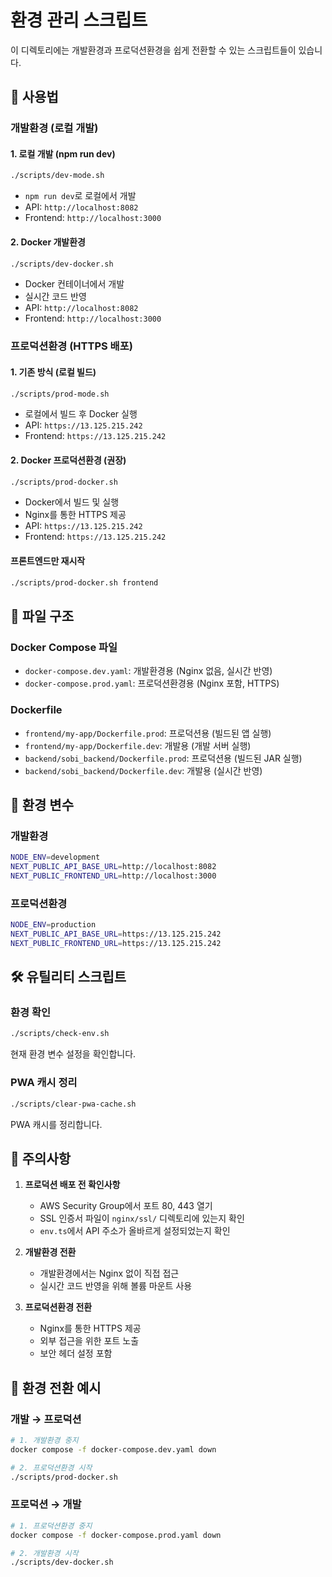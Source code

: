 # 환경 관리 스크립트

이 디렉토리에는 개발환경과 프로덕션환경을 쉽게 전환할 수 있는 스크립트들이 있습니다.

## 🚀 사용법

### 개발환경 (로컬 개발)

#### 1. 로컬 개발 (npm run dev)
```bash
./scripts/dev-mode.sh
```
- `npm run dev`로 로컬에서 개발
- API: `http://localhost:8082`
- Frontend: `http://localhost:3000`

#### 2. Docker 개발환경
```bash
./scripts/dev-docker.sh
```
- Docker 컨테이너에서 개발
- 실시간 코드 반영
- API: `http://localhost:8082`
- Frontend: `http://localhost:3000`

### 프로덕션환경 (HTTPS 배포)

#### 1. 기존 방식 (로컬 빌드)
```bash
./scripts/prod-mode.sh
```
- 로컬에서 빌드 후 Docker 실행
- API: `https://13.125.215.242`
- Frontend: `https://13.125.215.242`

#### 2. Docker 프로덕션환경 (권장)
```bash
./scripts/prod-docker.sh
```
- Docker에서 빌드 및 실행
- Nginx를 통한 HTTPS 제공
- API: `https://13.125.215.242`
- Frontend: `https://13.125.215.242`

#### 프론트엔드만 재시작
```bash
./scripts/prod-docker.sh frontend
```

## 📁 파일 구조

### Docker Compose 파일
- `docker-compose.dev.yaml`: 개발환경용 (Nginx 없음, 실시간 반영)
- `docker-compose.prod.yaml`: 프로덕션환경용 (Nginx 포함, HTTPS)

### Dockerfile
- `frontend/my-app/Dockerfile.prod`: 프로덕션용 (빌드된 앱 실행)
- `frontend/my-app/Dockerfile.dev`: 개발용 (개발 서버 실행)
- `backend/sobi_backend/Dockerfile.prod`: 프로덕션용 (빌드된 JAR 실행)
- `backend/sobi_backend/Dockerfile.dev`: 개발용 (실시간 반영)

## 🔧 환경 변수

### 개발환경
```bash
NODE_ENV=development
NEXT_PUBLIC_API_BASE_URL=http://localhost:8082
NEXT_PUBLIC_FRONTEND_URL=http://localhost:3000
```

### 프로덕션환경
```bash
NODE_ENV=production
NEXT_PUBLIC_API_BASE_URL=https://13.125.215.242
NEXT_PUBLIC_FRONTEND_URL=https://13.125.215.242
```

## 🛠️ 유틸리티 스크립트

### 환경 확인
```bash
./scripts/check-env.sh
```
현재 환경 변수 설정을 확인합니다.

### PWA 캐시 정리
```bash
./scripts/clear-pwa-cache.sh
```
PWA 캐시를 정리합니다.

## 📝 주의사항

1. **프로덕션 배포 전 확인사항**
   - AWS Security Group에서 포트 80, 443 열기
   - SSL 인증서 파일이 `nginx/ssl/` 디렉토리에 있는지 확인
   - `env.ts`에서 API 주소가 올바르게 설정되었는지 확인

2. **개발환경 전환**
   - 개발환경에서는 Nginx 없이 직접 접근
   - 실시간 코드 반영을 위해 볼륨 마운트 사용

3. **프로덕션환경 전환**
   - Nginx를 통한 HTTPS 제공
   - 외부 접근을 위한 포트 노출
   - 보안 헤더 설정 포함

## 🔄 환경 전환 예시

### 개발 → 프로덕션
```bash
# 1. 개발환경 중지
docker compose -f docker-compose.dev.yaml down

# 2. 프로덕션환경 시작
./scripts/prod-docker.sh
```

### 프로덕션 → 개발
```bash
# 1. 프로덕션환경 중지
docker compose -f docker-compose.prod.yaml down

# 2. 개발환경 시작
./scripts/dev-docker.sh
``` 